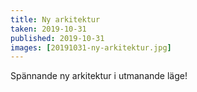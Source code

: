 ```yaml
---
title: Ny arkitektur
taken: 2019-10-31
published: 2019-10-31
images: [20191031-ny-arkitektur.jpg]
---
```


Spännande ny arkitektur i utmanande läge!
